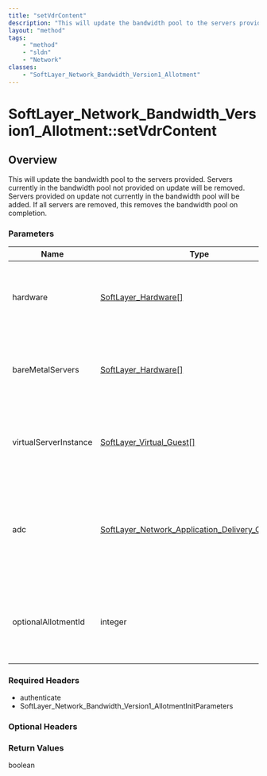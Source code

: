```yaml
---
title: "setVdrContent"
description: "This will update the bandwidth pool to the servers provided.  Servers currently in the bandwidth pool not provided on up... "
layout: "method"
tags:
    - "method"
    - "sldn"
    - "Network"
classes:
    - "SoftLayer_Network_Bandwidth_Version1_Allotment"
---
```

# SoftLayer_Network_Bandwidth_Version1_Allotment::setVdrContent
## Overview 
This will update the bandwidth pool to the servers provided.  Servers currently in the bandwidth pool not provided on update will be removed. Servers provided on update not currently in the bandwidth pool will be added. If all servers are removed, this removes the bandwidth pool on completion. 

### Parameters 
|Name | Type | Description |
| --- | --- | --- |
|hardware| <a href='/reference/datatypes/SoftLayer_Hardware'>SoftLayer_Hardware[] </a>| A collection of servers that will be used to set the bandwidth pool.|
|bareMetalServers| <a href='/reference/datatypes/SoftLayer_Hardware'>SoftLayer_Hardware[] </a>| A collection of bare metal servers that will be used to set the bandwidth pool.|
|virtualServerInstance| <a href='/reference/datatypes/SoftLayer_Virtual_Guest'>SoftLayer_Virtual_Guest[] </a>| A collection of virtual server that will be used to set the bandwidth pool.|
|adc| <a href='/reference/datatypes/SoftLayer_Network_Application_Delivery_Controller'>SoftLayer_Network_Application_Delivery_Controller[] </a>| A collection of application delivery controllers that will be used to set the bandwidth pool.|
|optionalAllotmentId| integer| The bandwidth pool to move the servers to.  Provided only for backwards compatibility.|


### Required Headers
* authenticate
* SoftLayer_Network_Bandwidth_Version1_AllotmentInitParameters

### Optional Headers

### Return Values
boolean

